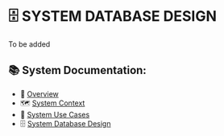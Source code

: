 # 🗄️ SYSTEM DATABASE DESIGN

To be added

## 📚 System Documentation:

- 🧭 [Overview](overview.md)
- 🗺️ [System Context](context.md)
- 🎯 [System Use Cases](use_cases.md)
- 🗄️ [System Database Design](database_design.md)

